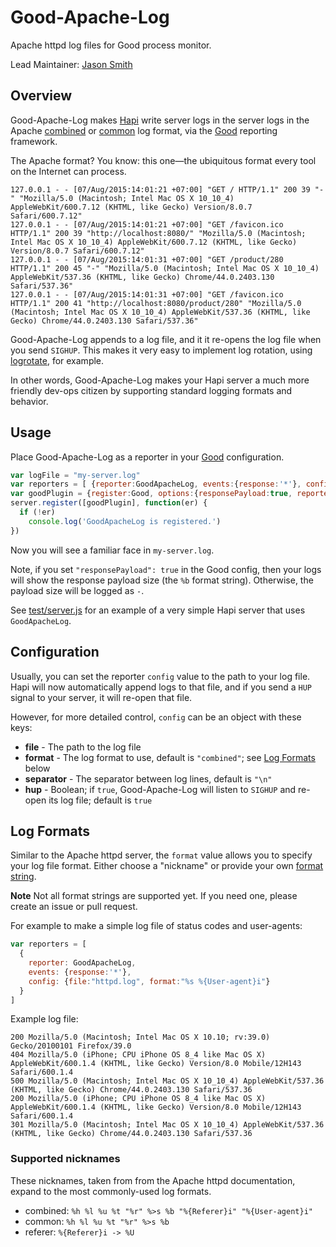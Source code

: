 # Good-Apache-Log

Apache httpd log files for Good process monitor.

Lead Maintainer: [Jason Smith][jhs]

## Overview

Good-Apache-Log makes [Hapi][hapi] write server logs in the server logs in the Apache [combined][combined-format] or [common][common-format] log format, via the [Good][good] reporting framework.

The Apache format? You know: this one&mdash;the ubiquitous format every tool on the Internet can process.

    127.0.0.1 - - [07/Aug/2015:14:01:21 +07:00] "GET / HTTP/1.1" 200 39 "-" "Mozilla/5.0 (Macintosh; Intel Mac OS X 10_10_4) AppleWebKit/600.7.12 (KHTML, like Gecko) Version/8.0.7 Safari/600.7.12"
    127.0.0.1 - - [07/Aug/2015:14:01:21 +07:00] "GET /favicon.ico HTTP/1.1" 200 39 "http://localhost:8080/" "Mozilla/5.0 (Macintosh; Intel Mac OS X 10_10_4) AppleWebKit/600.7.12 (KHTML, like Gecko) Version/8.0.7 Safari/600.7.12"
    127.0.0.1 - - [07/Aug/2015:14:01:31 +07:00] "GET /product/280 HTTP/1.1" 200 45 "-" "Mozilla/5.0 (Macintosh; Intel Mac OS X 10_10_4) AppleWebKit/537.36 (KHTML, like Gecko) Chrome/44.0.2403.130 Safari/537.36"
    127.0.0.1 - - [07/Aug/2015:14:01:31 +07:00] "GET /favicon.ico HTTP/1.1" 200 41 "http://localhost:8080/product/280" "Mozilla/5.0 (Macintosh; Intel Mac OS X 10_10_4) AppleWebKit/537.36 (KHTML, like Gecko) Chrome/44.0.2403.130 Safari/537.36"

Good-Apache-Log appends to a log file, and it it re-opens the log file when you send `SIGHUP`. This makes it very easy to implement log rotation, using [logrotate][logrotate], for example.

In other words, Good-Apache-Log makes your Hapi server a much more friendly dev-ops citizen by supporting standard logging formats and behavior.

## Usage

Place Good-Apache-Log as a reporter in your [Good][good] configuration.

``` js
var logFile = "my-server.log"
var reporters = [ {reporter:GoodApacheLog, events:{response:'*'}, config:logFile} ]
var goodPlugin = {register:Good, options:{responsePayload:true, reporters:reporters}}
server.register([goodPlugin], function(er) {
  if (!er)
    console.log('GoodApacheLog is registered.')
})
```

Now you will see a familiar face in `my-server.log`.

Note, if you set `"responsePayload": true` in the Good config, then your logs will show the response payload size (the `%b` format string). Otherwise, the payload size will be logged as `-`.

See [test/server.js][server.js] for an example of a very simple Hapi server that uses `GoodApacheLog`.

## Configuration

Usually, you can set the reporter `config` value to the path to your log file. Hapi will now automatically append logs to that file, and if you send a `HUP` signal to your server, it will re-open that file.

However, for more detailed control, `config` can be an object with these keys:

* **file** - The path to the log file
* **format** - The log format to use, default is `"combined"`; see [Log Formats](#log-formats) below
* **separator** - The separator between log lines, default is `"\n"`
* **hup** - Boolean; if `true`, Good-Apache-Log will listen to `SIGHUP` and re-open its log file; default is `true`

## Log Formats

Similar to the Apache httpd server, the `format` value allows you to specify your log file format. Either choose a "nickname" or provide your own [format string][formats].

**Note** Not all format strings are supported yet. If you need one, please create an issue or pull request.

For example to make a simple log file of status codes and user-agents:

``` js
var reporters = [
  {
    reporter: GoodApacheLog,
    events: {response:'*'},
    config: {file:"httpd.log", format:"%s %{User-agent}i"}
  }
]
```

Example log file:

    200 Mozilla/5.0 (Macintosh; Intel Mac OS X 10.10; rv:39.0) Gecko/20100101 Firefox/39.0
    404 Mozilla/5.0 (iPhone; CPU iPhone OS 8_4 like Mac OS X) AppleWebKit/600.1.4 (KHTML, like Gecko) Version/8.0 Mobile/12H143 Safari/600.1.4
    500 Mozilla/5.0 (Macintosh; Intel Mac OS X 10_10_4) AppleWebKit/537.36 (KHTML, like Gecko) Chrome/44.0.2403.130 Safari/537.36
    200 Mozilla/5.0 (iPhone; CPU iPhone OS 8_4 like Mac OS X) AppleWebKit/600.1.4 (KHTML, like Gecko) Version/8.0 Mobile/12H143 Safari/600.1.4
    301 Mozilla/5.0 (Macintosh; Intel Mac OS X 10_10_4) AppleWebKit/537.36 (KHTML, like Gecko) Chrome/44.0.2403.130 Safari/537.36

### Supported nicknames

These nicknames, taken from from the Apache httpd documentation, expand to the most commonly-used log formats.

* combined: `%h %l %u %t "%r" %>s %b "%{Referer}i" "%{User-agent}i"`
* common: `%h %l %u %t "%r" %>s %b`
* referer: `%{Referer}i -> %U`

[jhs]: https://github.com/jhs
[good]: https://github.com/hapijs/good
[hapi]: http://hapijs.com/
[combined-format]: http://httpd.apache.org/docs/1.3/logs.html#combined
[common-format]: http://httpd.apache.org/docs/1.3/logs.html#common
[logrotate]: http://www.linuxcommand.org/man_pages/logrotate8.html
[server.js]: ./test/server.js
[formats]: http://httpd.apache.org/docs/2.2/mod/mod_log_config.html#formats
